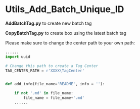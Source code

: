 # Utils_Add_Batch_Unique_ID

**AddBatchTag.py** to create new batch tag

**CopyBatchTag.py** to create box using the latest batch tag

Please make sure to change the center path to your own path:



```python
......
import uuid

# Change this path to create a Tag Center
TAG_CENTER_PATH = r'XXXX\TagCenter'


def add_info(file_name='README', info = ''):

    if not '.md' in file_name:
        file_name = file_name+'.md'
	......
```

